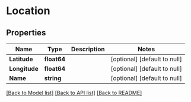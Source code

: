 # Location

## Properties
| Name          | Type        | Description | Notes                        |
|---------------|-------------|-------------|------------------------------|
| **Latitude**  | **float64** |             | [optional] [default to null] |
| **Longitude** | **float64** |             | [optional] [default to null] |
| **Name**      | **string**  |             | [optional] [default to null] |

[[Back to Model list]](../README.md#documentation-for-models) [[Back to API list]](../README.md#documentation-for-api-endpoints) [[Back to README]](../README.md)

